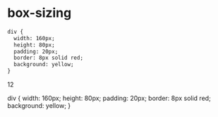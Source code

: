 # box-sizing

```html
div {
  width: 160px;
  height: 80px;
  padding: 20px;
  border: 8px solid red;
  background: yellow;
}
```

<div>12</div>

div {
  width: 160px;
  height: 80px;
  padding: 20px;
  border: 8px solid red;
  background: yellow;
}